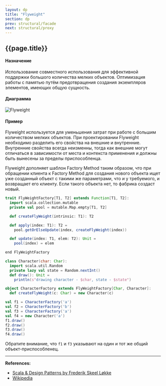 ```yaml
---
layout: dp
title: "Flyweight"
section: dp
prev: structural/facade
next: structural/proxy
---
```


## {{page.title}}

#### Назначение

Использование совместного использования для эффективной поддержки большого количества мелких объектов.
Оптимизация работы с памятью путём предотвращения создания экземпляров элементов, имеющих общую сущность.

#### Диаграмма

![Flyweight](https://upload.wikimedia.org/wikipedia/commons/e/ee/Flyweight.gif)

#### Пример

Flyweight используется для уменьшения затрат при работе с большим количеством мелких объектов. 
При проектировании Flyweight необходимо разделить его свойства на внешние и внутренние. 
Внутренние свойства всегда неизменны, тогда как внешние могут отличаться в зависимости от места 
и контекста применения и должны быть вынесены за пределы приспособленца.

Flyweight дополняет шаблон Factory Method таким образом, 
что при обращении клиента к Factory Method для создания нового объекта 
ищет уже созданный объект с такими же параметрами, что и у требуемого, и возвращает его клиенту. 
Если такого объекта нет, то фабрика создаст новый.

```scala mdoc:silent
trait FlyWeightFactory[T1, T2] extends Function[T1, T2]:
  import scala.collection.mutable
  private val pool = mutable.Map.empty[T1, T2]

  def createFlyWeight(intrinsic: T1): T2

  def apply(index: T1): T2 =
    pool.getOrElseUpdate(index, createFlyWeight(index))

  def update(index: T1, elem: T2): Unit =
    pool(index) = elem

end FlyWeightFactory
```

```scala mdoc:silent
class Character(char: Char):
  import scala.util.Random
  private lazy val state = Random.nextInt()
  def draw(): Unit =
    println(s"drawing character - $char, state - $state")

object CharacterFactory extends FlyWeightFactory[Char, Character]:
  def createFlyWeight(c: Char) = new Character(c)
```

```scala mdoc
val f1 = CharacterFactory('a')
val f2 = CharacterFactory('b')
val f3 = CharacterFactory('a')
val f4 = new Character('a')
f1.draw()
f2.draw()
f3.draw()
f4.draw()
```

Обратите внимание, что `f1` и `f3` указывают на один и тот же общий объект-приспособленец.


---

**References:**
- [Scala & Design Patterns by Frederik Skeel Løkke](https://www.scala-lang.org/old/sites/default/files/FrederikThesis.pdf)
- [Wikipedia](https://ru.wikipedia.org/wiki/%D0%9F%D1%80%D0%B8%D1%81%D0%BF%D0%BE%D1%81%D0%BE%D0%B1%D0%BB%D0%B5%D0%BD%D0%B5%D1%86_(%D1%88%D0%B0%D0%B1%D0%BB%D0%BE%D0%BD_%D0%BF%D1%80%D0%BE%D0%B5%D0%BA%D1%82%D0%B8%D1%80%D0%BE%D0%B2%D0%B0%D0%BD%D0%B8%D1%8F))
